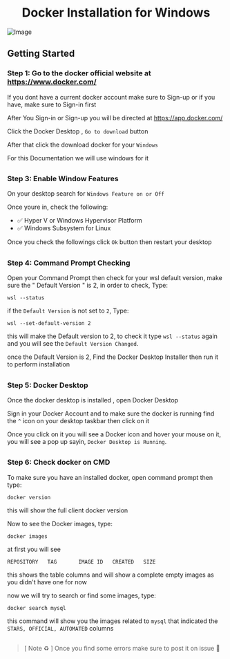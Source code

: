 <h1 align="center"> Docker Installation for Windows </h1>

![Image](https://github.com/user-attachments/assets/90872501-1c65-414c-b448-e0c9c6d764d5)

## Getting Started
### Step 1: Go to the docker official website at https://www.docker.com/

If you dont have a current docker account make sure to Sign-up or if you have, make sure to Sign-in first

 After You Sign-in or Sign-up you will be directed at https://app.docker.com/

Click the Docker Desktop , ` Go to download ` button 

After that click the download docker for your ` Windows `

For this Documentation we will use windows for it
##



### Step 3: Enable Window Features
On your desktop search for ` Windows Feature on or Off `

Once youre in, check the following:

* ✅ Hyper V or Windows Hypervisor Platform
* ✅ Windows Subsystem for Linux

Once you check the followings click ` Ok ` button then restart your desktop
##



### Step 4: Command Prompt Checking

Open your Command Prompt then check for your wsl default version, make sure the " Default Version " is 2, in order to check, Type:
```
wsl --status
```


if the ` Default Version ` is not set to ` 2 `, Type:
```
wsl --set-default-version 2
```
this will make the Default version to 2, to check it type ` wsl --status ` again and you will see the ` Default Version Changed `.

once the Default Version is 2, Find the Docker Desktop Installer then run it to perform installation
##




### Step 5: Docker Desktop

Once the docker desktop is installed , open Docker Desktop

Sign in your Docker Account and to make sure the docker is running find the ` ^ ` icon on your desktop taskbar then click on it


Once you click on it you will see a Docker icon and hover your mouse on it, you will see a pop up sayin, ` Docker Desktop is Running `.
##



### Step 6:  Check docker on CMD 

To make sure you have an installed docker, open command prompt then type:
```
docker version
```

this will show the full client docker version

Now to see the Docker images, type:
```
docker images
```

at first you will see 

` REPOSITORY   TAG       IMAGE ID   CREATED   SIZE `

this shows the table columns and will show a complete empty images as you didn't have one for now

now we will try to search or find some images, type:

```
docker search mysql
```

this command will show you the images related to ` mysql ` that indicated the ` STARS, OFFICIAL, AUTOMATED ` columns
##


> [ Note ♻️ ]  Once you find some errors make sure to post it on issue 🐳



